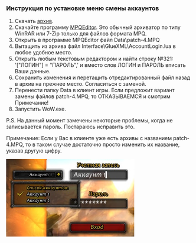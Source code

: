 ### Инструкция по установке меню смены аккаунтов

1. Скачать [архив](https://drive.google.com/file/d/13dzkY5vI7FdmnDwcARku1dqKdWm2HeOt/view).
2. Скачайте программу [MPQEditor](http://www.zezula.net/en/mpq/download.html). Это обычный архиватор по типу WinRAR или 7-Zip только для файлов формата MPQ.
3. Открыть в программе MPQEditor файл Data\patch-4.MPQ
4. Вытащить из архива файл Interface\GlueXML\AccountLogin.lua в любое удобное место.
5. Открыть любым текстовым редактором и найти строку №321: '["ЛОГИН"] = "ПАРОЛЬ",' и вместо слов ЛОГИН и ПАРОЛЬ вписать Ваши данные.
6. Сохранить изменения и перетащить отредактированный файл назад в архив на прежнее место. Согласиться с заменой.
7. Перенести папку Data в клиент игры. Если предложит вариант замены файлов patch-4.MPQ, то ОТКАЗЫВАЕМСЯ и смотрим Примечание!
8. Запустить WoW.exe.

P.S. На данный момент замечены некоторые проблемы, когда не записывается пароль. Постараюсь исправить это.


Примечание: Если у Вас в клиенте уже есть архивы с названием patch-4.MPQ, то в таком случае достаточно просто изменить их название, указав другую цифру.

![image1](assets\img\acc_menu_image.jpg)